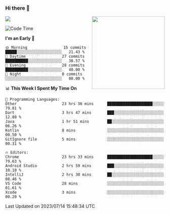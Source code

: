 ### Hi there 👋

![](https://metrics.lecoq.io/itaowu?template=classic&config.timezone=Asia%2FShanghai)
<img align='right' src="https://media.giphy.com/media/M9gbBd9nbDrOTu1Mqx/giphy.gif" width="230">

<!--START_SECTION:waka-->
![Code Time](http://img.shields.io/badge/Code%20Time-237%20hrs%2017%20mins-blue)

**I'm an Early 🐤** 

```text
🌞 Morning                15 commits          █████░░░░░░░░░░░░░░░░░░░░   21.43 % 
🌆 Daytime                27 commits          ██████████░░░░░░░░░░░░░░░   38.57 % 
🌃 Evening                28 commits          ██████████░░░░░░░░░░░░░░░   40.00 % 
🌙 Night                  0 commits           ░░░░░░░░░░░░░░░░░░░░░░░░░   00.00 % 
```


📊 **This Week I Spent My Time On** 

```text
💬 Programming Languages: 
Other                    23 hrs 36 mins      ████████████████████░░░░░   79.81 % 
Dart                     3 hrs 47 mins       ███░░░░░░░░░░░░░░░░░░░░░░   12.80 % 
Java                     1 hr 51 mins        ██░░░░░░░░░░░░░░░░░░░░░░░   06.26 % 
Kotlin                   8 mins              ░░░░░░░░░░░░░░░░░░░░░░░░░   00.50 % 
GitIgnore file           5 mins              ░░░░░░░░░░░░░░░░░░░░░░░░░   00.31 % 

🔥 Editors: 
Chrome                   23 hrs 33 mins      ████████████████████░░░░░   79.63 % 
Android Studio           2 hrs 59 mins       ███░░░░░░░░░░░░░░░░░░░░░░   10.10 % 
IntelliJ                 2 hrs 30 mins       ██░░░░░░░░░░░░░░░░░░░░░░░   08.46 % 
VS Code                  28 mins             ░░░░░░░░░░░░░░░░░░░░░░░░░   01.61 % 
Xcode                    3 mins              ░░░░░░░░░░░░░░░░░░░░░░░░░   00.20 % 
```


 Last Updated on 2023/07/14 15:48:34 UTC
<!--END_SECTION:waka-->

<!--
**itaowu/itaowu** is a ✨ _special_ ✨ repository because its `README.md` (this file) appears on your GitHub profile.

Here are some ideas to get you started:

- 🔭 I’m currently working on ...
- 🌱 I’m currently learning ...
- 👯 I’m looking to collaborate on ...
- 🤔 I’m looking for help with ...
- 💬 Ask me about ...
- 📫 How to reach me: ...
- 😄 Pronouns: ...
- ⚡ Fun fact: ...
-->
